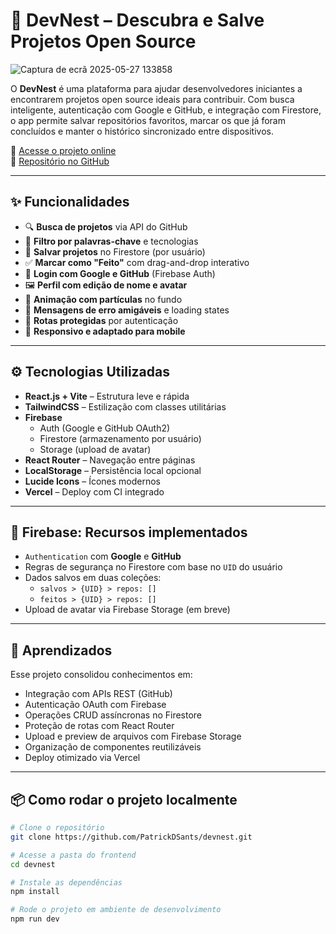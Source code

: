 # 🚀 DevNest – Descubra e Salve Projetos Open Source

![Captura de ecrã 2025-05-27 133858](https://github.com/user-attachments/assets/d160d128-d1e9-4d15-a003-10bb1bf88452)

O **DevNest** é uma plataforma para ajudar desenvolvedores iniciantes a encontrarem projetos open source ideais para contribuir. Com busca inteligente, autenticação com Google e GitHub, e integração com Firestore, o app permite salvar repositórios favoritos, marcar os que já foram concluídos e manter o histórico sincronizado entre dispositivos.

🔗 [Acesse o projeto online](https://devnest-zeta.vercel.app)  
📂 [Repositório no GitHub](https://github.com/PatrickDSants/devnest)

---

## ✨ Funcionalidades

- 🔍 **Busca de projetos** via API do GitHub
- 🧠 **Filtro por palavras-chave** e tecnologias
- 💾 **Salvar projetos** no Firestore (por usuário)
- ✅ **Marcar como "Feito"** com drag-and-drop interativo
- 🔐 **Login com Google e GitHub** (Firebase Auth)
- 🖼️ **Perfil com edição de nome e avatar**
- 🌌 **Animação com partículas** no fundo
- 💬 **Mensagens de erro amigáveis** e loading states
- 🎯 **Rotas protegidas** por autenticação
- 📱 **Responsivo e adaptado para mobile**

---

## ⚙️ Tecnologias Utilizadas

- **React.js + Vite** – Estrutura leve e rápida
- **TailwindCSS** – Estilização com classes utilitárias
- **Firebase**  
  - Auth (Google e GitHub OAuth2)  
  - Firestore (armazenamento por usuário)  
  - Storage (upload de avatar)  
- **React Router** – Navegação entre páginas
- **LocalStorage** – Persistência local opcional
- **Lucide Icons** – Ícones modernos
- **Vercel** – Deploy com CI integrado

---

## 🔐 Firebase: Recursos implementados

- `Authentication` com **Google** e **GitHub**
- Regras de segurança no Firestore com base no `UID` do usuário
- Dados salvos em duas coleções:
  - `salvos > {UID} > repos: []`
  - `feitos > {UID} > repos: []`
- Upload de avatar via Firebase Storage (em breve)

---

## 🧠 Aprendizados

Esse projeto consolidou conhecimentos em:

- Integração com APIs REST (GitHub)
- Autenticação OAuth com Firebase
- Operações CRUD assíncronas no Firestore
- Proteção de rotas com React Router
- Upload e preview de arquivos com Firebase Storage
- Organização de componentes reutilizáveis
- Deploy otimizado via Vercel

---

## 📦 Como rodar o projeto localmente

```bash
# Clone o repositório
git clone https://github.com/PatrickDSants/devnest.git

# Acesse a pasta do frontend
cd devnest

# Instale as dependências
npm install

# Rode o projeto em ambiente de desenvolvimento
npm run dev
